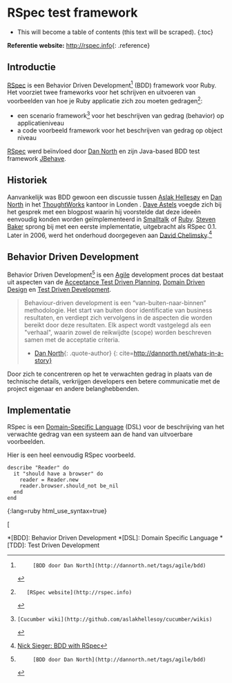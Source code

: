 # RSpec test framework

* This will become a table of contents (this text will be scraped).
{:toc}

**Referentie website:**
<http://rspec.info>{: .reference}

## Introductie

[RSpec][] is een Behavior Driven Development[^BDD] (BDD) framework voor Ruby.
Het voorziet twee frameworks voor het schrijven en uitvoeren van voorbeelden van hoe je Ruby 
applicatie zich zou moeten gedragen[^rspec]:

 * een scenario framework[^cucumber] voor het beschrijven van gedrag (behavior) 
   op  applicatieniveau
 * a code voorbeeld framework voor het beschrijven van gedrag op object niveau
 
[RSpec][] werd beïnvloed door [Dan North][] 
en zijn Java-based BDD test framework [JBehave][].

## Historiek

Aanvankelijk was BDD gewoon een discussie tussen [Aslak Hellesøy][] 
en [Dan North][] in het [ThoughtWorks][] kantoor in Londen . 
[Dave Astels][] voegde zich bij het gesprek met een blogpost 
waarin hij voorstelde dat deze ideeën eenvoudig konden worden geïmplementeerd 
in [Smalltalk][] of [Ruby][]. 
[Steven Baker][] sprong bij met een eerste implementatie, 
uitgebracht als RSpec 0.1. 
Later in 2006, 
werd het onderhoud doorgegeven aan [David Chelimsky][].[^rspec-history]


## Behavior Driven Development 

Behavior Driven Development[^BDD] is een [Agile][] development proces dat bestaat uit 
aspecten van de [Acceptance Test Driven Planning][], [Domain Driven Design][] en
[Test Driven Development][].

> Behaviour-driven development is een “van-buiten-naar-binnen” methodologie.
> Het start van buiten door identificatie van business resultaten, 
> en verdiept zich vervolgens in de aspecten die worden bereikt door deze resultaten.
> Elk aspect wordt vastgelegd als een "verhaal", 
> waarin zowel de reikwijdte (scope)  worden beschreven samen met de acceptatie criteria.
> - [Dan North][]{: .quote-author}
{: cite=http://dannorth.net/whats-in-a-story}

Door zich te concentreren op het te verwachten gedrag in plaats van de technische details, 
verkrijgen developers een betere communicatie 
met de project eigenaar en andere belanghebbenden.

## Implementatie

RSpec is een [Domain-Specific Language][] (DSL) 
voor de beschrijving van het verwachte gedrag van een systeem 
aan de hand van uitvoerbare voorbeelden.

Hier is een heel eenvoudig RSpec voorbeeld.

    describe "Reader" do
      it "should have a browser" do
        reader = Reader.new
        reader.browser.should_not be_nil
      end
    end
{:lang=ruby html_use_syntax=true}


[<!-- References -->
[^rspec]:       [RSpec website](http://rspec.info)
[^cucumber]:    [Cucumber wiki](http://github.com/aslakhellesoy/cucumber/wikis)
[^BDD]:         [BDD door Dan North](http://dannorth.net/tags/agile/bdd)
[^rspec-history]:  [Nick Sieger: BDD with RSpec](http://blog.nicksieger.com/articles/2007/11/04/rubyconf-day-3-behaviour-driven-development-with-rspec)

<!-- Links -->
[Acceptance Test Driven Planning]: http://testing.thoughtworks.com/node/89
[Agile]:                http://en.wikipedia.org/wiki/Agile_software_development
[Aslak Hellesøy]:       http://blog.aslakhellesoy.com/
[Dan North]:            http://dannorth.net
[Dave Astels]:          http://blog.daveastels.com/
[David Chelimsky]:      http://blog.davidchelimsky.net
[Domain Driven Design]: http://domaindrivendesign.org/
[Domain-Specific Language]: http://en.wikipedia.org/wiki/Domain_Specific_Language
[JBehave]:              http://jbehave.org/
[RSpec]:                http://rspec.info
[Ruby]:                 http://ruby-lang.org
[Smalltalk]:            http://www.smalltalk.org
[Steven Baker]:         http://blog.lavalamp.ca
[Test Driven Development]: http://en.wikipedia.org/wiki/Test-driven_development
[ThoughtWorks]:         http://www.thoughtworks.com/

<!-- Abbreviations -->
*[BDD]: Behavior Driven Development
*[DSL]: Domain Specific Language
*[TDD]: Test Driven Development
